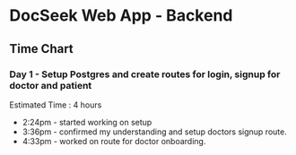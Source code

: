# DocSeek Web App - Backend

## Time Chart

### Day 1 - Setup Postgres and create routes for login, signup for doctor and patient
Estimated Time : 4 hours
- 2:24pm - started working on setup
- 3:36pm - confirmed my understanding and setup doctors signup route.
- 4:33pm - worked on route for doctor onboarding.

